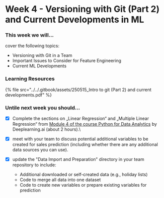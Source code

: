 # Week 4 - Versioning with Git (Part 2) and Current Developments in ML

### This week we will...

cover the following topics:

* Versioning with Git in a Team
* Important Issues to Consider for Feature Engineering
* Current ML Developments

### Learning Resources

{% file src="../../.gitbook/assets/250515_Intro to git (Part 2) and current developments.pdf" %}

### Untile next week you should...

* [x] Complete the sections on „Linear Regression“ and „Multiple Linear Regression“ from [Module 4 of ](https://www.coursera.org/learn/python-for-data-analytics/home/module/4)[the](https://www.coursera.org/learn/python-for-data-analytics/home/module/4)[ ](https://www.coursera.org/learn/python-for-data-analytics/home/module/4)[course](https://www.coursera.org/learn/python-for-data-analytics/home/module/4)[ Python ](https://www.coursera.org/learn/python-for-data-analytics/home/module/4)[for](https://www.coursera.org/learn/python-for-data-analytics/home/module/4)[ Data Analytics](https://www.coursera.org/learn/python-for-data-analytics/home/module/4) by Deeplearning.ai (about 2 hours).\

* [x] meet with your team to discuss potential additional variables to be created for sales prediction (including whether there are any additional data sources you can use).
* [x] update the "Data Import and Preparation" directory in your team repository to include:
  * Additional downloaded or self-created data (e.g., holiday lists)
  * Code to merge all data into one dataset
  * Code to create new variables or prepare existing variables for prediction

